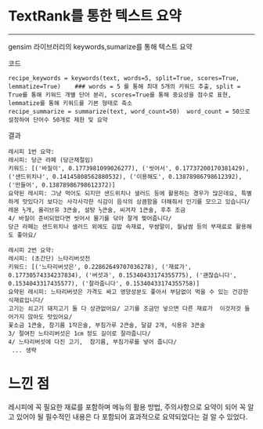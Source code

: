 # TextRank를 통한 텍스트 요약
* * *
gensim 라이브러리의 keywords,sumarize를 통해 텍스트 요약

코드

    recipe_keywords = keywords(text, words=5, split=True, scores=True, lemmatize=True)    ### words = 5 를 통해 최대 5개의 키워드 추출, split = True를 통해 키워드 개별 단어 분리, scores=True를 통해 중요성을 점수로 표현, lemmatize를 통해 키워드를 기본 형태로 축소
    recipe_summarize = summarize(text, word_count=50)  word_count = 50으로 설정하여 단어수 50개로 제한 및 요약


결과 
    
    레시피 1번 요약:
    레시피: 당근 라페 (당근채절임)
    키워드: [('바질이', 0.1773981099026277), ('씻어서', 0.17737200170381429), ('샌드위치나', 0.14145808562880532), ('이용해도', 0.13878986798612392), ('만들어', 0.13878986798612372)]
    요약된 레시피: 그냥 먹어도 되지만 샌드위치나 샐러드 등에 활용하는 경우가 많은데요, 특별하게 맛있다기 보다는 사각사각한 식감이 음식의 상큼함을 더해줘서 인기를 모으고 있습니다/
    레몬 ½개, 올리브유 3큰술, 설탕 ½큰술, 씨겨자 1큰술, 후추 조금
    4/ 바질이 준비되었다면 씻어서 물기를 닦아 잘게 찢어줍니다/
    당근 라페는 샌드위치나 샐러드 외에도 김밥 속재료, 무쌈말이, 월남쌈 등의 부재료로 활용해도 좋아요/

    레시피 2번 요약:
    레시피: (초간단) 느타리버섯전
    키워드: [('느타리버섯은', 0.22862649707036278), ('재료가', 0.17730574334237834), ('버섯과', 0.15340433174355775), ('괜찮습니다', 0.1534043317435577), ('잘라줍니다', 0.15340433174355758)]
    요약된 레시피: 느타리버섯은 가격도 싸고 영양성분도 좋아서 부담없이 먹을 수 있는 건강한 식재료입니다/
    고기는 쇠고기 돼지고기 둘 다 상관없어요/ 고기를 조금만 넣으면 다른 재료가  이것저것 들어가지 않아도 맛있어요/
    꽃소금 1큰술, 참기름 1작은술, 부침가루 2큰술, 달걀 2개, 식용유 3큰술
    3/ 절여진 느타리버섯은 1㎝ 정도 길이로 잘라줍니다/
    4/ 느타리버섯에 다진 고기,  참기름, 부침가루를 넣어 줍니다/
     ... 생략

# 느낀 점 

레시피에 꼭 필요한 재료를 포함하며 메뉴의 활용 방법, 주의사항으로 요약이 되어 꼭 알고 있어야 될 필수적인 내용은 다 포함되어 효과적으로 요약되었다는 걸 알 수 있었다.



